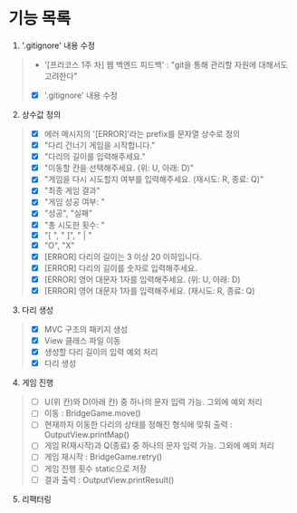 # 기능 목록

1. '.gitignore' 내용 수정
> - '[프리코스 1주 차] 웹 백엔드 피드백' : "git을 통해 관리할 자원에 대해서도 고려한다"
> - [x] '.gitignore' 내용 수정

2. 상수값 정의
> - [x] 에러 메시지의 '[ERROR]'라는 prefix를 문자열 상수로 정의
> - [x] "다리 건너기 게임을 시작합니다."
> - [x] "다리의 길이를 입력해주세요."
> - [x] "이동할 칸을 선택해주세요. (위: U, 아래: D)"
> - [x] "게임을 다시 시도할지 여부를 입력해주세요. (재시도: R, 종료: Q)"
> - [x] "최종 게임 결과"
> - [x] "게임 성공 여부: "
> - [x] "성공", "실패"
> - [x] "총 시도한 횟수: "
> - [x] "[ ", " ]", " | "
> - [x] "O", "X"
> - [x] [ERROR] 다리의 길이는 3 이상 20 이하입니다.
> - [x] [ERROR] 다리의 길이를 숫자로 입력해주세요.
> - [x] [ERROR] 영어 대문자 1자를 입력해주세요. (위: U, 아래: D)
> - [x] [ERROR] 영어 대문자 1자를 입력해주세요. (재시도: R, 종료: Q)

3. 다리 생성
> - [x] MVC 구조의 패키지 생성
> - [x] View 클래스 파일 이동
> - [x] 생성할 다리 길이의 입력 예외 처리
> - [x] 다리 생성

4. 게임 진행
> - [ ] U(위 칸)와 D(아래 칸) 중 하나의 문자 입력 가능. 그외에 예외 처리
> - [ ] 이동 : BridgeGame.move()
> - [ ] 현재까지 이동한 다리의 상태를 정해진 형식에 맞춰 출력 : OutputView.printMap()
> - [ ] 게임 R(재시작)과 Q(종료) 중 하나의 문자 입력 가능. 그외에 예외 처리
> - [ ] 게임 재시작 : BridgeGame.retry()
> - [ ] 게임 진행 횟수 static으로 저장
> - [ ] 결과 출력 : OutputView.printResult()

5. 리팩터링